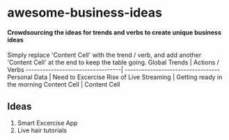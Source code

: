 # awesome-business-ideas
#### Crowdsourcing the ideas for trends and verbs to create unique business ideas ####
Simply replace 'Content Cell' with the trend / verb, and add another 'Content Cell' at the end to keep the table going. 
Global Trends                     |  Actions / Verbs
----------------------------------| ----------------------------------
Personal Data                     | Need to Excercise 
Rise of Live Streaming            | Getting ready in the morning
Content Cell                      | Content Cell

Ideas                
---------------------
1. Smart Excercise App
2. Live hair tutorials 


